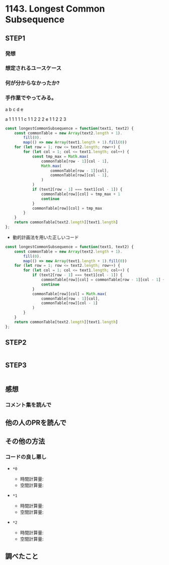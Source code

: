 # 1143. Longest Common Subsequence

## STEP1

### 発想

### 想定されるユースケース

### 何が分からなかったか?

### 手作業でやってみる。 

  a b c d e 

a 1 1 1 1 1
c 1 1 2 2 2
e 1 1 2 2 3

```javascript
const longestCommonSubsequence = function(text1, text2) {
    const commonTable = new Array(text2.length + 1).
        fill(0).
        map(() => new Array(text1.length + 1).fill(0))
    for (let row = 1; row <= text2.length; row++) {
        for (let col = 1; col <= text1.length; col++) {
            const tmp_max = Math.max(
                commonTable[row - 1][col - 1], 
                Math.max(
                    commonTable[row - 1][col],
                    commonTable[row][col - 1],
                )
            )
            if (text2[row - 1] === text1[col - 1]) {
                commonTable[row][col] = tmp_max + 1
                continue
            }
            commonTable[row][col] = tmp_max
        }
    }
    return commonTable[text2.length][text1.length]
};
```

- 動的計画法を用いた正しいコード

```javascript
const longestCommonSubsequence = function(text1, text2) {
    const commonTable = new Array(text2.length + 1).
        fill(0).
        map(() => new Array(text1.length + 1).fill(0))
    for (let row = 1; row <= text2.length; row++) {
        for (let col = 1; col <= text1.length; col++) {
            if (text2[row - 1] === text1[col - 1]) {
                commonTable[row][col] = commonTable[row - 1][col - 1] + 1
                continue
            }
            commonTable[row][col] = Math.max(
                commonTable[row - 1][col],
                commonTable[row][col - 1]
            )
        }
    }
    return commonTable[text2.length][text1.length]
};
```

## STEP2

```javascript
```

## STEP3

```javascript
```

## 感想

### コメント集を読んで

## 他の人のPRを読んで

## その他の方法

### コードの良し悪し

* `*0`
  * 時間計算量:
  * 空間計算量:

* `*1`
  * 時間計算量:
  * 空間計算量:

* `*2`
  * 時間計算量:
  * 空間計算量:

## 調べたこと

